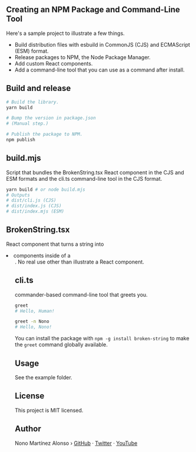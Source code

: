 ## Creating an NPM Package and Command-Line Tool

Here's a sample project to illustrate a few things.

- Build distribution files with esbuild in CommonJS (CJS) and ECMAScript (ESM) format.
- Release packages to NPM, the Node Package Manager.
- Add custom React components.
- Add a command-line tool that you can use as a command after install.

## Build and release

```sh
# Build the library.
yarn build

# Bump the version in package.json
# (Manual step.)

# Publish the package to NPM.
npm publish
```

## build.mjs

Script that bundles the BrokenString.tsx React component in the CJS and ESM formats and the cli.ts command-line tool in the CJS format.

```sh
yarn build # or node build.mjs
# Outputs
# dist/cli.js (CJS)
# dist/index.js (CJS)
# dist/index.mjs (ESM)
```

## BrokenString.tsx

React component that turns a string into <li> components inside of a <ul>.
No real use other than illustrate a React component.

## cli.ts

commander-based command-line tool that greets you.

```sh
greet
# Hello, Human!

greet -n Nono
# Hello, Nono!
```

You can install the package with `npm -g install broken-string` to make the `greet` command globally available.

## Usage

See the example folder.

## License

This project is MIT licensed.

## Author

Nono Martínez Alonso › [GitHub](https://github.com/nonoesp) · [Twitter](https://twitter.com/nonoesp) · [YouTube](https://youtube.com/NonoMartinezAlonso)